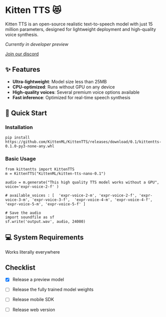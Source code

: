 # Kitten TTS 😻

Kitten TTS is an open-source realistic text-to-speech model with just 15 million parameters, designed for lightweight deployment and high-quality voice synthesis.

*Currently in developer preview*

[Join our discord](https://discord.gg/upcyF5s6)


## ✨ Features

- **Ultra-lightweight**: Model size less than 25MB
- **CPU-optimized**: Runs without GPU on any device
- **High-quality voices**: Several premium voice options available
- **Fast inference**: Optimized for real-time speech synthesis



## 🚀 Quick Start

### Installation

```
pip install https://github.com/KittenML/KittenTTS/releases/download/0.1/kittentts-0.1.0-py3-none-any.whl
```



 ### Basic Usage 

```
from kittentts import KittenTTS
m = KittenTTS("KittenML/kitten-tts-nano-0.1")

audio = m.generate("This high quality TTS model works without a GPU", voice='expr-voice-2-f' )

# available_voices : [  'expr-voice-2-m', 'expr-voice-2-f', 'expr-voice-3-m', 'expr-voice-3-f',  'expr-voice-4-m', 'expr-voice-4-f', 'expr-voice-5-m', 'expr-voice-5-f' ]

# Save the audio
import soundfile as sf
sf.write('output.wav', audio, 24000)

```





## 💻 System Requirements

Works literally everywhere



## Checklist 

- [x] Release a preview model
- [ ] Release the fully trained model weights
- [ ] Release mobile SDK 
- [ ] Release web version 

